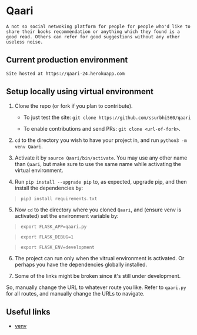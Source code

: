 # Qaari
    A not so social netwoking platform for people for people who'd like to share their books recommendation or anything which they found is a good read. Others can refer for good suggestions without any other useless noise. 

## Current production environment
	Site hosted at https://qaari-24.herokuapp.com

## Setup locally using virtual environment
1. Clone the repo (or fork if you plan to contribute).

	- To just test the site:
		  `git clone https://github.com/ssurbhi560/qaari`

	- To enable contributions and send PRs:
		`git clone <url-of-fork>`.

2. `cd` to the directory you wish to have your project in, and run `python3 -m venv Qaari`.

3. Activate it by `source Qaari/bin/activate`. You may use any other name than `Qaari`, but make sure to use the same name while activating the virtual environment.

4. Run `pip install --upgrade pip` to, as expected, upgrade pip, and then install the dependencies by:
> `pip3 install requirements.txt`

5. Now `cd` to the directory where you cloned `Qaari`, and (ensure venv is activated) set the environment variable by:
> `export FLASK_APP=qaari.py` 

> `export FLASK_DEBUG=1`

> `export FLASK_ENV=development`

6. The project can run only when the vitrual environment is activated. Or perhaps you have the dependencies globally installed.

7. Some of the links might be broken since it's still under development.

So, manually change the URL to whatever route you like.
Refer to `qaari.py` for all routes, and manually change the URLs to navigate.

## Useful links
  - [venv](https://docs.python.org/3/library/venv.html#module-venv)
